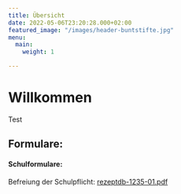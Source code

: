```yaml
---
title: Übersicht
date: 2022-05-06T23:20:28.000+02:00
featured_image: "/images/header-buntstifte.jpg"
menu:
  main:
    weight: 1

---
```

# Willkommen

Test

## Formulare:

#### Schulformulare:

Befreiung der Schulpflicht: [rezeptdb-1235-01.pdf](http://localhost/uploads/rezeptdb6-pdf_id-14389.pdf)